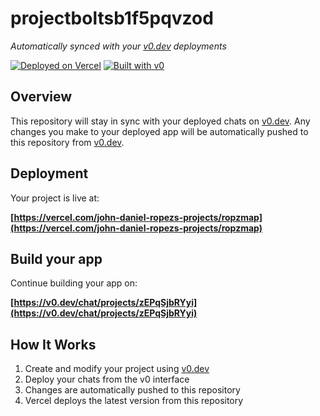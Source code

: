 # projectboltsb1f5pqvzod

*Automatically synced with your [v0.dev](https://v0.dev) deployments*

[![Deployed on Vercel](https://img.shields.io/badge/Deployed%20on-Vercel-black?style=for-the-badge&logo=vercel)](https://vercel.com/john-daniel-ropezs-projects/ropzmap)
[![Built with v0](https://img.shields.io/badge/Built%20with-v0.dev-black?style=for-the-badge)](https://v0.dev/chat/projects/zEPqSjbRYyi)

## Overview

This repository will stay in sync with your deployed chats on [v0.dev](https://v0.dev).
Any changes you make to your deployed app will be automatically pushed to this repository from [v0.dev](https://v0.dev).

## Deployment

Your project is live at:

**[https://vercel.com/john-daniel-ropezs-projects/ropzmap](https://vercel.com/john-daniel-ropezs-projects/ropzmap)**

## Build your app

Continue building your app on:

**[https://v0.dev/chat/projects/zEPqSjbRYyi](https://v0.dev/chat/projects/zEPqSjbRYyi)**

## How It Works

1. Create and modify your project using [v0.dev](https://v0.dev)
2. Deploy your chats from the v0 interface
3. Changes are automatically pushed to this repository
4. Vercel deploys the latest version from this repository
